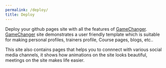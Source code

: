 ```yaml
---
permalink: /deploy/
title: Deploy
---
```


Deploy your github pages site with all the features of [GameChanger](https://pages.ayeai.xyz/).[ GameChanger](https://pages.ayeai.xyz/) site demonstrates a user friendly template which is suitable for making personal profiles, trainers profile, Course pages, blogs, etc..

This site also contains pages that helps you to connnect with various social media channels, it shows how animations on the site looks beautiful, meetings on the site makes life easier.
